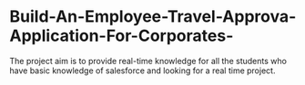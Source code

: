 # Build-An-Employee-Travel-Approva-Application-For-Corporates-
The project aim is to provide real-time knowledge for all the students who have basic knowledge of salesforce and looking for a real time project.
